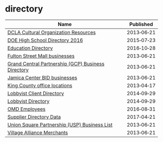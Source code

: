# directory

Name | Published
---- | ---------
[DCLA Cultural Organization Resources](../datasets/rb2h-bgai.md) | 2013&#x2011;06&#x2011;21
[DOE High School Directory 2016](../datasets/7crd-d9xh.md) | 2015&#x2011;07&#x2011;23
[Education Directory](../datasets/9k2y-kqxn.md) | 2016&#x2011;10&#x2011;28
[Fulton Street Mall businesses](../datasets/jvce-szsb.md) | 2013&#x2011;06&#x2011;21
[Grand Central Partnership (GCP) Business Directory](../datasets/k26i-s5bd.md) | 2013&#x2011;06&#x2011;21
[Jamica Center BID businesses](../datasets/x84u-rirx.md) | 2013&#x2011;06&#x2011;21
[King County office locations](../datasets/heqd-ysmv.md) | 2013&#x2011;04&#x2011;17
[Lobbyist Client Directory](../datasets/u4y3-k4vs.md) | 2014&#x2011;09&#x2011;29
[Lobbyist Directory](../datasets/exbu-si57.md) | 2014&#x2011;09&#x2011;29
[OMD Employees](../datasets/p65y-ar9u.md) | 2016&#x2011;08&#x2011;31
[Supplier Directory Data](../datasets/pqp8-xrjv.md) | 2017&#x2011;04&#x2011;21
[Union Square Partnership (USP) Business List](../datasets/p6bh-gqsg.md) | 2013&#x2011;06&#x2011;21
[Village Alliance Merchants](../datasets/grbs-nm2g.md) | 2013&#x2011;06&#x2011;21

